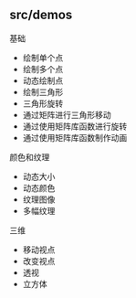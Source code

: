## src/demos

基础

- 绘制单个点
- 绘制多个点
- 动态绘制点
- 绘制三角形
- 三角形旋转
- 通过矩阵进行三角形移动
- 通过使用矩阵库函数进行旋转
- 通过使用矩阵库函数制作动画

颜色和纹理

- 动态大小
- 动态颜色
- 纹理图像
- 多幅纹理

三维

- 移动视点
- 改变视点
- 透视
- 立方体
